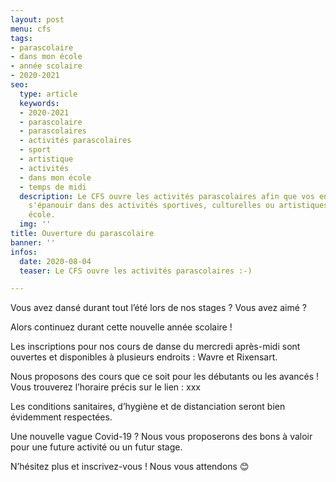 ```yaml
---
layout: post
menu: cfs
tags:
- parascolaire
- dans mon école
- année scolaire
- 2020-2021
seo:
  type: article
  keywords:
  - 2020-2021
  - parascolaire
  - parascolaires
  - activités parascolaires
  - sport
  - artistique
  - activités
  - dans mon école
  - temps de midi
  description: Le CFS ouvre les activités parascolaires afin que vos enfants puissent
    s'épanouir dans des activités sportives, culturelles ou artistiques dans leur
    école.
  img: ''
title: Ouverture du parascolaire
banner: ''
infos:
  date: 2020-08-04
  teaser: Le CFS ouvre les activités parascolaires :-)

---
```

Vous avez dansé durant tout l’été lors de nos stages ? Vous avez aimé ?

Alors continuez durant cette nouvelle année scolaire !

 

Les inscriptions pour nos cours de danse du mercredi après-midi sont ouvertes et disponibles à plusieurs endroits : Wavre et Rixensart.

Nous proposons des cours que ce soit pour les débutants ou les avancés ! Vous trouverez l’horaire précis sur le lien : xxx

 

Les conditions sanitaires, d’hygiène et de distanciation seront bien évidemment respectées.

Une nouvelle vague Covid-19 ? Nous vous proposerons des bons à valoir pour une future activité ou un futur stage.

 

N’hésitez plus et inscrivez-vous ! Nous vous attendons 😊